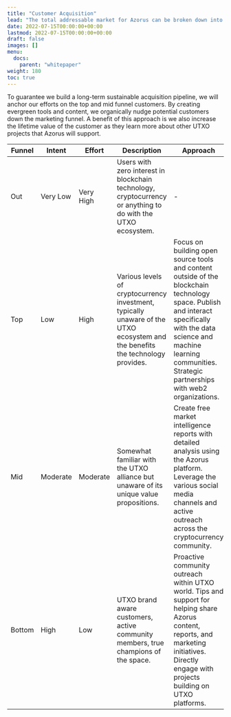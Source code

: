 ```yaml
---
title: "Customer Acquisition"
lead: "The total addressable market for Azorus can be broken down into a few different cohorts."
date: 2022-07-15T00:00:00+00:00
lastmod: 2022-07-15T00:00:00+00:00
draft: false
images: []
menu:
  docs:
    parent: "whitepaper"
weight: 180
toc: true
---
```


To guarantee we build a long-term sustainable acquisition pipeline, we will anchor our efforts on the top and mid funnel customers. By creating evergreen tools and content, we organically nudge potential customers down the marketing funnel. A benefit of this approach is we also increase the lifetime value of the customer as they learn more about other UTXO projects that Azorus will support.

| Funnel | Intent | Effort | Description | Approach | 
| --- | --- | --- | --- | --- | 
| Out | Very Low | Very High | Users with zero interest in blockchain technology, cryptocurrency or anything to do with the UTXO ecosystem. | - | 
| Top | Low | High | Various levels of cryptocurrency investment, typically unaware of the UTXO ecosystem and the benefits the technology provides. | Focus on building open source tools and content outside of the blockchain technology space. Publish and interact specifically with the data science and machine learning communities. Strategic partnerships with web2 organizations. | 
| Mid | Moderate | Moderate | Somewhat familiar with the UTXO alliance but unaware of its unique value propositions. | Create free market intelligence reports with detailed analysis using the Azorus platform. Leverage the various social media channels and active outreach across the cryptocurrency community. | 
| Bottom | High | Low | UTXO brand aware customers, active community members, true champions of the space. | Proactive community outreach within UTXO world. Tips and support for helping share Azorus content, reports, and marketing initiatives. Directly engage with projects building on UTXO platforms. | 


<br>
<br>
<br>


